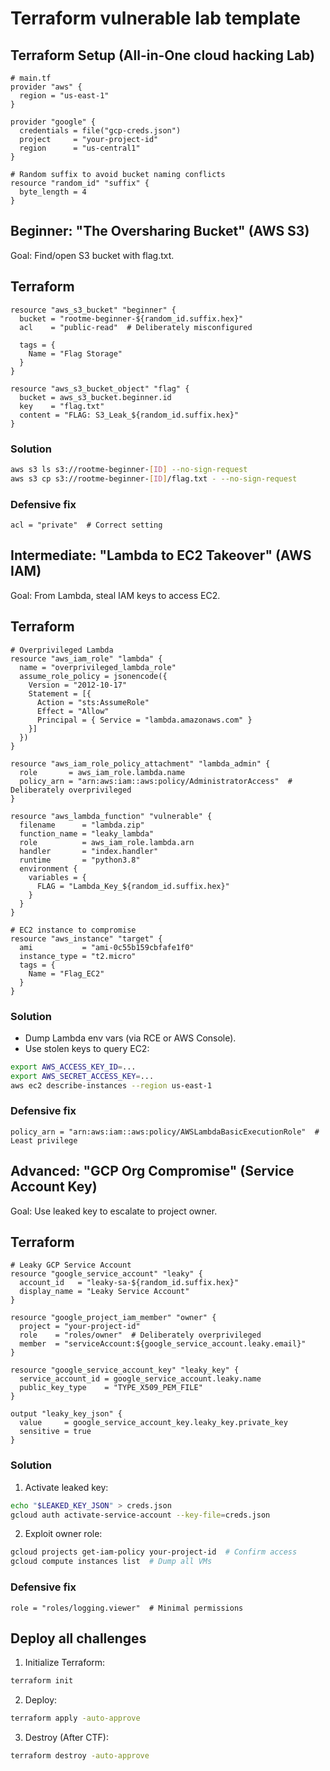 # Terraform vulnerable lab template

## Terraform Setup (All-in-One cloud hacking Lab)

```
# main.tf
provider "aws" {
  region = "us-east-1"
}

provider "google" {
  credentials = file("gcp-creds.json")
  project     = "your-project-id"
  region      = "us-central1"
}

# Random suffix to avoid bucket naming conflicts
resource "random_id" "suffix" {
  byte_length = 4
}
```

## Beginner: "The Oversharing Bucket" (AWS S3)

Goal: Find/open S3 bucket with flag.txt.

## Terraform

```
resource "aws_s3_bucket" "beginner" {
  bucket = "rootme-beginner-${random_id.suffix.hex}"
  acl    = "public-read"  # Deliberately misconfigured

  tags = {
    Name = "Flag Storage"
  }
}

resource "aws_s3_bucket_object" "flag" {
  bucket = aws_s3_bucket.beginner.id
  key    = "flag.txt"
  content = "FLAG: S3_Leak_${random_id.suffix.hex}"
}
```

### Solution

```bash
aws s3 ls s3://rootme-beginner-[ID] --no-sign-request
aws s3 cp s3://rootme-beginner-[ID]/flag.txt - --no-sign-request
```

### Defensive fix

```
acl = "private"  # Correct setting
```

## Intermediate: "Lambda to EC2 Takeover" (AWS IAM)

Goal: From Lambda, steal IAM keys to access EC2.

## Terraform

```
# Overprivileged Lambda
resource "aws_iam_role" "lambda" {
  name = "overprivileged_lambda_role"
  assume_role_policy = jsonencode({
    Version = "2012-10-17"
    Statement = [{
      Action = "sts:AssumeRole"
      Effect = "Allow"
      Principal = { Service = "lambda.amazonaws.com" }
    }]
  })
}

resource "aws_iam_role_policy_attachment" "lambda_admin" {
  role       = aws_iam_role.lambda.name
  policy_arn = "arn:aws:iam::aws:policy/AdministratorAccess"  # Deliberately overprivileged
}

resource "aws_lambda_function" "vulnerable" {
  filename      = "lambda.zip"
  function_name = "leaky_lambda"
  role          = aws_iam_role.lambda.arn
  handler       = "index.handler"
  runtime       = "python3.8"
  environment {
    variables = {
      FLAG = "Lambda_Key_${random_id.suffix.hex}"
    }
  }
}

# EC2 instance to compromise
resource "aws_instance" "target" {
  ami           = "ami-0c55b159cbfafe1f0"
  instance_type = "t2.micro"
  tags = {
    Name = "Flag_EC2"
  }
}
```

### Solution

* Dump Lambda env vars (via RCE or AWS Console).
* Use stolen keys to query EC2:

```bash
export AWS_ACCESS_KEY_ID=...
export AWS_SECRET_ACCESS_KEY=...
aws ec2 describe-instances --region us-east-1
```

### Defensive fix

```
policy_arn = "arn:aws:iam::aws:policy/AWSLambdaBasicExecutionRole"  # Least privilege
```

## Advanced: "GCP Org Compromise" (Service Account Key)

Goal: Use leaked key to escalate to project owner.

## Terraform

```
# Leaky GCP Service Account
resource "google_service_account" "leaky" {
  account_id   = "leaky-sa-${random_id.suffix.hex}"
  display_name = "Leaky Service Account"
}

resource "google_project_iam_member" "owner" {
  project = "your-project-id"
  role    = "roles/owner"  # Deliberately overprivileged
  member  = "serviceAccount:${google_service_account.leaky.email}"
}

resource "google_service_account_key" "leaky_key" {
  service_account_id = google_service_account.leaky.name
  public_key_type    = "TYPE_X509_PEM_FILE"
}

output "leaky_key_json" {
  value     = google_service_account_key.leaky_key.private_key
  sensitive = true
}
```

### Solution

1. Activate leaked key:

```bash
echo "$LEAKED_KEY_JSON" > creds.json
gcloud auth activate-service-account --key-file=creds.json
```

2. Exploit owner role:

```bash
gcloud projects get-iam-policy your-project-id  # Confirm access
gcloud compute instances list  # Dump all VMs
```

### Defensive fix

```
role = "roles/logging.viewer"  # Minimal permissions
```

## Deploy all challenges

1. Initialize Terraform:

```bash
terraform init
```

2. Deploy:

```bash
terraform apply -auto-approve
```

3. Destroy (After CTF):

```bash
terraform destroy -auto-approve
```

